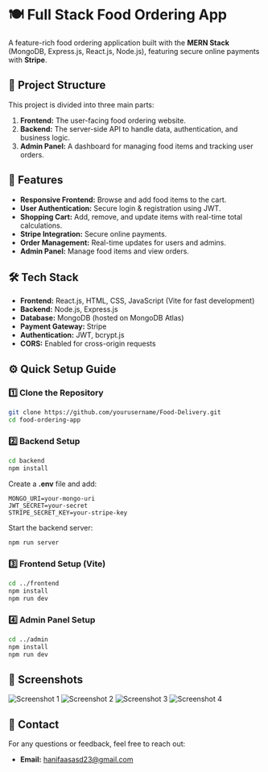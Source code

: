 # 🍽️ Full Stack Food Ordering App

A feature-rich food ordering application built with the **MERN Stack** (MongoDB, Express.js, React.js, Node.js), featuring secure online payments with **Stripe**.

## 📂 Project Structure

This project is divided into three main parts:
1. **Frontend:** The user-facing food ordering website.
2. **Backend:** The server-side API to handle data, authentication, and business logic.
3. **Admin Panel:** A dashboard for managing food items and tracking user orders.

## 🚀 Features

- **Responsive Frontend:** Browse and add food items to the cart.
- **User Authentication:** Secure login & registration using JWT.
- **Shopping Cart:** Add, remove, and update items with real-time total calculations.
- **Stripe Integration:** Secure online payments.
- **Order Management:** Real-time updates for users and admins.
- **Admin Panel:** Manage food items and view orders.

## 🛠 Tech Stack

- **Frontend:** React.js, HTML, CSS, JavaScript (Vite for fast development)
- **Backend:** Node.js, Express.js
- **Database:** MongoDB (hosted on MongoDB Atlas)
- **Payment Gateway:** Stripe
- **Authentication:** JWT, bcrypt.js
- **CORS:** Enabled for cross-origin requests

## ⚙️ Quick Setup Guide

### 1️⃣ Clone the Repository
```sh
git clone https://github.com/yourusername/Food-Delivery.git
cd food-ordering-app
```

### 2️⃣ Backend Setup
```sh
cd backend
npm install
```
Create a **.env** file and add:
```
MONGO_URI=your-mongo-uri
JWT_SECRET=your-secret
STRIPE_SECRET_KEY=your-stripe-key
```
Start the backend server:
```sh
npm run server
```

### 3️⃣ Frontend Setup (Vite)
```sh
cd ../frontend
npm install
npm run dev
```

### 4️⃣ Admin Panel Setup
```sh
cd ../admin
npm install
npm run dev
```

## 📸 Screenshots

![Screenshot 1](https://github.com/user-attachments/assets/cf4a61ae-2364-4a9e-bcea-ed745a1c1f9d)
![Screenshot 2](https://github.com/user-attachments/assets/fdb0f870-3ceb-499e-b084-28577df34e95)
![Screenshot 3](https://github.com/user-attachments/assets/328d0d84-77fd-4855-94d0-9a05b35ee90e)
![Screenshot 4](https://github.com/user-attachments/assets/8ec0fcef-f767-4030-aad6-f552339f3237)



## 📩 Contact

For any questions or feedback, feel free to reach out:
- **Email:** hanifaasasd23@gmail.com

